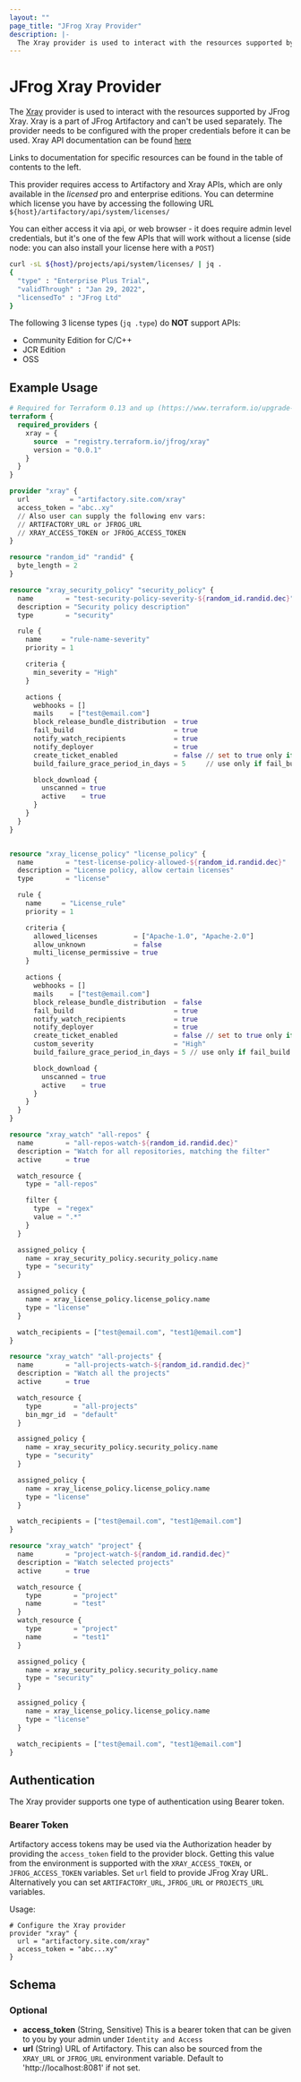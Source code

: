 ```yaml
---
layout: ""
page_title: "JFrog Xray Provider"
description: |-
  The Xray provider is used to interact with the resources supported by JFrog Xray.
---
```


# JFrog Xray Provider

The [Xray](https://jfrog.com/xray/) provider is used to interact with the
resources supported by JFrog Xray. Xray is a part of JFrog Artifactory and can't be used separately.
The provider needs to be configured with the proper credentials before it can be used.
Xray API documentation can be found [here](https://www.jfrog.com/confluence/display/JFROG/Xray+REST+API)

Links to documentation for specific resources can be found in the table of contents to the left.

This provider requires access to Artifactory and Xray APIs, which are only available in the _licensed_ pro and enterprise editions.
You can determine which license you have by accessing the following URL
`${host}/artifactory/api/system/licenses/`

You can either access it via api, or web browser - it does require admin level credentials, but it's one of the few APIs that will work without a license (side node: you can also install your license here with a `POST`)

```bash
curl -sL ${host}/projects/api/system/licenses/ | jq .
{
  "type" : "Enterprise Plus Trial",
  "validThrough" : "Jan 29, 2022",
  "licensedTo" : "JFrog Ltd"
}
```

The following 3 license types (`jq .type`) do **NOT** support APIs:
- Community Edition for C/C++
- JCR Edition
- OSS

## Example Usage

```terraform
# Required for Terraform 0.13 and up (https://www.terraform.io/upgrade-guides/0-13.html)
terraform {
  required_providers {
    xray = {
      source  = "registry.terraform.io/jfrog/xray"
      version = "0.0.1"
    }
  }
}

provider "xray" {
  url          = "artifactory.site.com/xray"
  access_token = "abc..xy"
  // Also user can supply the following env vars:
  // ARTIFACTORY_URL or JFROG_URL
  // XRAY_ACCESS_TOKEN or JFROG_ACCESS_TOKEN
}

resource "random_id" "randid" {
  byte_length = 2
}

resource "xray_security_policy" "security_policy" {
  name        = "test-security-policy-severity-${random_id.randid.dec}"
  description = "Security policy description"
  type        = "security"

  rule {
    name     = "rule-name-severity"
    priority = 1

    criteria {
      min_severity = "High"
    }

    actions {
      webhooks = []
      mails    = ["test@email.com"]
      block_release_bundle_distribution  = true
      fail_build                         = true
      notify_watch_recipients            = true
      notify_deployer                    = true
      create_ticket_enabled              = false // set to true only if Jira integration is enabled
      build_failure_grace_period_in_days = 5     // use only if fail_build is enabled

      block_download {
        unscanned = true
        active    = true
      }
    }
  }
}


resource "xray_license_policy" "license_policy" {
  name        = "test-license-policy-allowed-${random_id.randid.dec}"
  description = "License policy, allow certain licenses"
  type        = "license"

  rule {
    name     = "License_rule"
    priority = 1

    criteria {
      allowed_licenses         = ["Apache-1.0", "Apache-2.0"]
      allow_unknown            = false
      multi_license_permissive = true
    }

    actions {
      webhooks = []
      mails    = ["test@email.com"]
      block_release_bundle_distribution  = false
      fail_build                         = true
      notify_watch_recipients            = true
      notify_deployer                    = true
      create_ticket_enabled              = false // set to true only if Jira integration is enabled
      custom_severity                    = "High"
      build_failure_grace_period_in_days = 5 // use only if fail_build is enabled

      block_download {
        unscanned = true
        active    = true
      }
    }
  }
}

resource "xray_watch" "all-repos" {
  name        = "all-repos-watch-${random_id.randid.dec}"
  description = "Watch for all repositories, matching the filter"
  active      = true

  watch_resource {
    type = "all-repos"

    filter {
      type  = "regex"
      value = ".*"
    }
  }

  assigned_policy {
    name = xray_security_policy.security_policy.name
    type = "security"
  }

  assigned_policy {
    name = xray_license_policy.license_policy.name
    type = "license"
  }

  watch_recipients = ["test@email.com", "test1@email.com"]
}

resource "xray_watch" "all-projects" {
  name        = "all-projects-watch-${random_id.randid.dec}"
  description = "Watch all the projects"
  active      = true

  watch_resource {
    type       	= "all-projects"
    bin_mgr_id  = "default"
  }

  assigned_policy {
    name = xray_security_policy.security_policy.name
    type = "security"
  }

  assigned_policy {
    name = xray_license_policy.license_policy.name
    type = "license"
  }

  watch_recipients = ["test@email.com", "test1@email.com"]
}

resource "xray_watch" "project" {
  name        = "project-watch-${random_id.randid.dec}"
  description = "Watch selected projects"
  active      = true

  watch_resource {
    type       	= "project"
    name        = "test"
  }
  watch_resource {
    type       	= "project"
    name        = "test1"
  }

  assigned_policy {
    name = xray_security_policy.security_policy.name
    type = "security"
  }

  assigned_policy {
    name = xray_license_policy.license_policy.name
    type = "license"
  }

  watch_recipients = ["test@email.com", "test1@email.com"]
}
```

## Authentication

The Xray provider supports one type of authentication using Bearer token.

### Bearer Token
Artifactory access tokens may be used via the Authorization header by providing the `access_token` field to the provider
block. Getting this value from the environment is supported with the `XRAY_ACCESS_TOKEN`,
or `JFROG_ACCESS_TOKEN` variables.
Set `url` field to provide JFrog Xray URL. Alternatively you can set `ARTIFACTORY_URL`, `JFROG_URL` or `PROJECTS_URL` variables.

Usage:
```hcl
# Configure the Xray provider
provider "xray" {
  url = "artifactory.site.com/xray"
  access_token = "abc...xy"
}
```

<!-- schema generated by tfplugindocs -->
## Schema

### Optional

- **access_token** (String, Sensitive) This is a bearer token that can be given to you by your admin under `Identity and Access`
- **url** (String) URL of Artifactory. This can also be sourced from the `XRAY_URL` or `JFROG_URL` environment variable. Default to 'http://localhost:8081' if not set.
